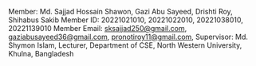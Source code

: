 Member: Md. Sajjad Hossain Shawon, Gazi Abu Sayeed, Drishti Roy, Shihabus Sakib
Member ID: 20221021010, 20221022010, 20221038010, 20221139010
Member Email: sksajjad250@gmail.com, gaziabusayeed36@gmail.com, pronotiroy11@gmail.com, 
Supervisor: Md. Shymon Islam, Lecturer, Department of CSE, North Western University, Khulna, Bangladesh
